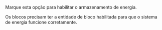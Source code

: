 Marque esta opção para habilitar o armazenamento de energia.

Os blocos precisam ter a entidade de bloco habilitada para que o sistema de energia funcione corretamente.
